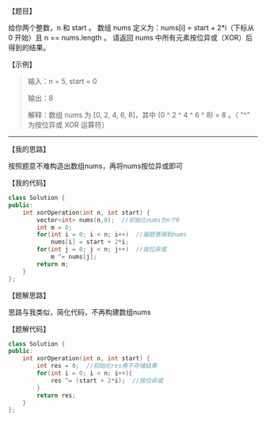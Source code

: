 【题目】

给你两个整数，n 和 start 。
数组 nums 定义为：nums[i] = start + 2*i（下标从 0 开始）且 n == nums.length 。
请返回 nums 中所有元素按位异或（XOR）后得到的结果。

【示例】

> 输入：n = 5, start = 0
>
> 输出：8
>
> 解释：数组 nums 为 [0, 2, 4, 6, 8]，其中 (0 ^ 2 ^ 4 ^ 6 ^ 8) = 8 。（ "^" 为按位异或 XOR 运算符）

---

【我的思路】

按照题意不难构造出数组nums，再将nums按位异或即可

【我的代码】

```c++
class Solution {
public:
    int xorOperation(int n, int start) {
        vector<int> nums(n,0);  //初始化nums为n个0
        int m = 0;
        for(int i = 0; i < n; i++)  //据题意得到nums
            nums[i] = start + 2*i;
        for(int j = 0; j < n; j++)  //按位异或
            m ^= nums[j];
        return m;
    }
};
```

【题解思路】

思路与我类似，简化代码，不再构建数组nums

【题解代码】

```c++
class Solution {
public:
    int xorOperation(int n, int start) {
        int res = 0;  //初始化res用于存储结果
        for(int i = 0; i < n; i++){
            res ^= (start + 2*i);  //按位异或
        }
        return res;
    }
};
```

